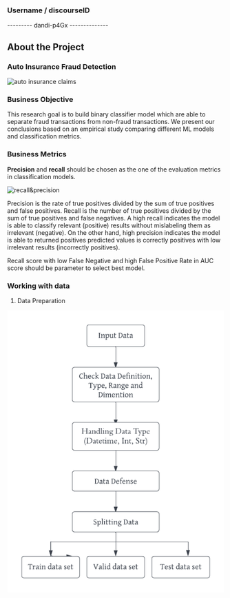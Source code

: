 <!-- About The Project -->
### Username / discourseID
--------- dandi-p4Gx --------------

## About the Project
### Auto Insurance Fraud Detection

![auto insurance claims](https://blog.privy.id/wp-content/uploads/2022/11/shutterstock_720284965-1-300x173.jpg)

### Business Objective
This research goal is to build binary classifier model which are able to separate fraud transactions from non-fraud transactions. We present our conclusions based on an empirical study comparing different ML models and classification metrics.

### Business Metrics

**Precision** and **recall** should be chosen as the one of the evaluation metrics in classification models.

![recall&precision](https://www.researchgate.net/publication/336402347/figure/fig3/AS:812472659349505@1570719985505/Calculation-of-Precision-Recall-and-Accuracy-in-the-confusion-matrix.ppm)

Precision is the rate of true positives divided by the sum of true positives and false positives. Recall is the number of true positives divided by the sum of true positives and false negatives.
A high recall indicates the model is able to classify relevant (positive) results without mislabeling them as irrelevant (negative). On the other hand, high precision indicates the model is able to returned positives predicted values is correctly positives with low irrelevant results (incorrectly positives).

Recall score with low False Negative and high False Positive Rate in AUC score should be parameter to select best model.

### Working with data

1. Data Preparation

![data preparation](https://github.com/DandiMahendris/Auto-Insurance-Fraud-Detection/blob/main/pict/Preparetion%20Diagram.png)

